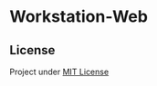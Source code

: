 # Workstation-Web

## License

Project under [MIT License](https://github.com/CII-Lille/Workstation-Web/blob/main/LICENSE)